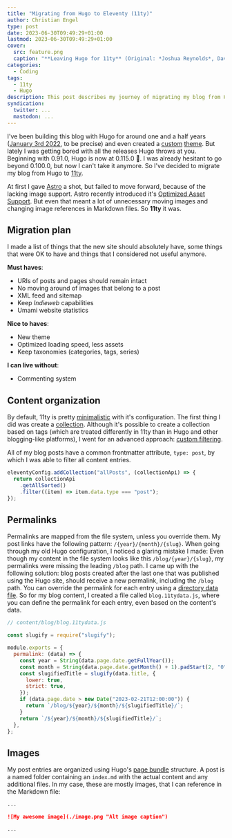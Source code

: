 ```yaml
---
title: "Migrating from Hugo to Eleventy (11ty)"
author: Christian Engel
type: post
date: 2023-06-30T09:49:29+01:00
lastmod: 2023-06-30T09:49:29+01:00
cover:
  src: feature.png
  caption: "**Leaving Hugo for 11ty** (Original: *Joshua Reynolds*, David Garrick Between Tragedy and Comedy, 1761 - [Wikipedia](https://en.wikipedia.org/wiki/David_Garrick_Between_Tragedy_and_Comedy))"
categories:
  - Coding
tags:
  - 11ty
  - Hugo
description: This post describes my journey of migrating my blog from Hugo to Eleventy (11ty)
syndication:
  twitter: ...
  mastodon: ...
---
```


I've been building this blog with Hugo for around one and a half years ([January 3rd 2022](/2022/01/hello-world-part-ii-the-return-of-hugo/), to be precise) and even created a [custom](/2022/02/chringel-hugo-theme/) [theme](https://github.com/chringel21/chringel-hugo-theme). But lately I was getting bored with all the releases Hugo throws at you. Beginning with 0.91.0, Hugo is now at 0.115.0 🤯. I was already hesitant to go beyond 0.100.0, but now I can't take it anymore. So I've decided to migrate my blog from Hugo to [11ty](https://www.11ty.dev/).

At first I gave [Astro](https://astro.build/) a shot, but failed to move forward, because of the lacking image support. Astro recently introduced it's [Optimized Asset Support](https://docs.astro.build/en/guides/assets/). But even that meant a lot of unnecessary moving images and changing image references in Markdown files. So **11ty** it was.

## Migration plan

I made a list of things that the new site should absolutely have, some things that were OK to have and things that I considered not useful anymore.

**Must haves**:

- URIs of posts and pages should remain intact
- No moving around of images that belong to a post
- XML feed and sitemap
- Keep _Indieweb_ capabilities
- Umami website statistics

**Nice to haves**:

- New theme
- Optimized loading speed, less assets
- Keep taxonomies (categories, tags, series)

**I can live without**:

- Commenting system

## Content organization

By default, 11ty is pretty [minimalistic](https://www.11ty.dev/docs/glossary/#zero-config) with it's configuration. The first thing I did was create a [collection](https://www.11ty.dev/docs/collections/). Although it's possible to create a collection based on tags (which are treated differently in 11ty than in Hugo and other blogging-like platforms), I went for an advanced approach: [custom filtering](https://www.11ty.dev/docs/collections/#advanced-custom-filtering-and-sorting).

All of my blog posts have a common frontmatter attribute, `type: post`, by which I was able to filter all content entries.

```js
eleventyConfig.addCollection("allPosts", (collectionApi) => {
  return collectionApi
    .getAllSorted()
    .filter((item) => item.data.type === "post");
});
```

## Permalinks

Permalinks are mapped from the file system, unless you override them. My post links have the following pattern: `/{year}/{month}/{slug}`. When going through my old Hugo configuration, I noticed a glaring mistake I made: Even though my content in the file system looks like this `/blog/{year}/{slug}`, my permalinks were missing the leading `/blog` path. I came up with the following solution: blog posts created after the last one that was published using the Hugo site, should receive a new permalink, including the `/blog` path. You can override the permalink for each entry using a [directory data file](https://www.11ty.dev/docs/data-template-dir/). So for my blog content, I created a file called `blog.11tydata.js`, where you can define the permalink for each entry, even based on the content's data.

```js
// content/blog/blog.11tydata.js

const slugify = require("slugify");

module.exports = {
  permalink: (data) => {
    const year = String(data.page.date.getFullYear());
    const month = String(data.page.date.getMonth() + 1).padStart(2, "0");
    const slugifiedTitle = slugify(data.title, {
      lower: true,
      strict: true,
    });
    if (data.page.date > new Date("2023-02-21T12:00:00")) {
      return `/blog/${year}/${month}/${slugifiedTitle}/`;
    }
    return `/${year}/${month}/${slugifiedTitle}/`;
  },
};
```

## Images

My post entries are organized using Hugo's [page bundle](https://gohugo.io/content-management/page-bundles/) structure. A post is a named folder containing an `index.md` with the actual content and any additional files. In my case, these are mostly images, that I can reference in the Markdown file:

```md
...

![My awesome image](./image.png "Alt image caption")

...
```
